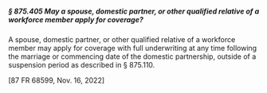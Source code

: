 ##### § 875.405 May a spouse, domestic partner, or other qualified relative of a workforce member apply for coverage? #####

A spouse, domestic partner, or other qualified relative of a workforce member may apply for coverage with full underwriting at any time following the marriage or commencing date of the domestic partnership, outside of a suspension period as described in § 875.110.

[87 FR 68599, Nov. 16, 2022]